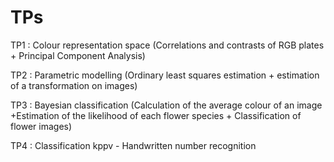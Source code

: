 # TPs
TP1 : Colour representation space (Correlations and contrasts of RGB plates + Principal Component Analysis)

TP2 : Parametric modelling (Ordinary least squares estimation + estimation of a transformation on images)

TP3 : Bayesian classification (Calculation of the average colour of an image +Estimation of the likelihood of each flower species + Classification of flower images)

TP4 : Classification kppv - Handwritten number recognition
